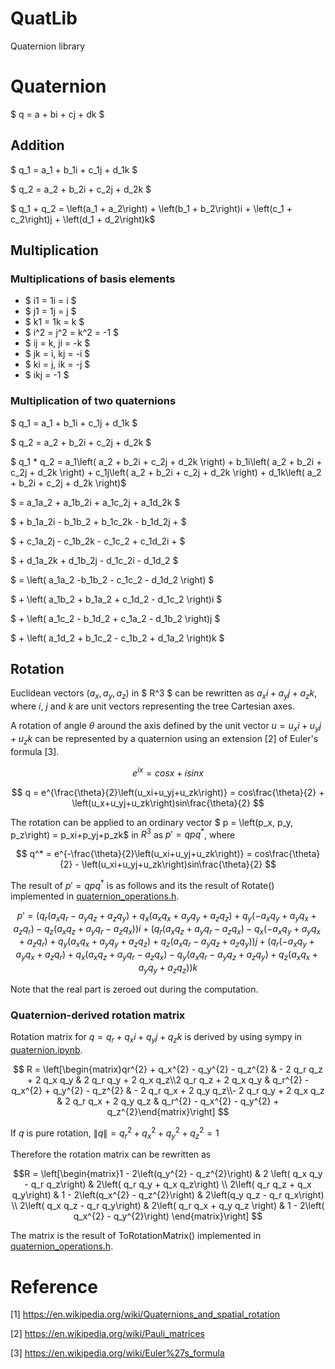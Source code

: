 # QuatLib
Quaternion library

# Quaternion
$ q = a + bi + cj + dk $

## Addition

$ q_1 = a_1 + b_1i + c_1j + d_1k $

$ q_2 = a_2 + b_2i + c_2j + d_2k $

$ q_1 + q_2 = \left(a_1 + a_2\right) + \left(b_1 + b_2\right)i + \left(c_1 + c_2\right)j + \left(d_1 + d_2\right)k$

## Multiplication

### Multiplications of basis elements
* $ i1 = 1i = i $
* $ j1 = 1j = j $
* $ k1 = 1k = k $
* $ i^2 = j^2 = k^2 = -1 $
* $ ij = k, ji = -k $
* $ jk = i, kj = -i $
* $ ki = j, ik = -j $
* $ ikj = -1 $

### Multiplication of two quaternions
$ q_1 = a_1 + b_1i + c_1j + d_1k $

$ q_2 = a_2 + b_2i + c_2j + d_2k $

$ q_1 * q_2 = a_1\left( a_2 + b_2i + c_2j + d_2k \right) + b_1i\left( a_2 + b_2i + c_2j + d_2k \right) + c_1j\left( a_2 + b_2i + c_2j + d_2k \right) + d_1k\left( a_2 + b_2i + c_2j + d_2k \right)$

$ = a_1a_2 + a_1b_2i + a_1c_2j + a_1d_2k $

$ + b_1a_2i - b_1b_2 + b_1c_2k - b_1d_2j  + $

$ + c_1a_2j - c_1b_2k - c_1c_2 + c_1d_2i  + $

$ + d_1a_2k + d_1b_2j - d_1c_2i - d_1d_2 $

$ = \left( a_1a_2 -b_1b_2 - c_1c_2 - d_1d_2 \right) $

$ + \left( a_1b_2 + b_1a_2 + c_1d_2 - d_1c_2 \right)i $

$ + \left( a_1c_2 - b_1d_2 + c_1a_2 - d_1b_2 \right)j $

$ + \left( a_1d_2 + b_1c_2 - c_1b_2 + d_1a_2 \right)k $


## Rotation

Euclidean vectors $\left(a_x, a_y, a_z\right)$ in $ R^3 $ can be rewritten as $a_xi+a_yj+a_zk$, where $i$, $j$ and $k$ are unit vectors representing the tree Cartesian axes.

A rotation of angle $\theta$ around the axis defined by the unit vector $u = u_xi+u_yj+u_zk$ can be represented by a quaternion using an extension [2] of Euler's formula [3].

$$ e^{ix} = cos x + i sin x $$

$$ q = e^{\frac{\theta}{2}\left(u_xi+u_yj+u_zk\right)} = cos\frac{\theta}{2} + \left(u_x+u_yj+u_zk\right)sin\frac{\theta}{2} $$


The rotation can be applied to an ordinary vector $ p = \left(p_x, p_y, p_z\right) = p_xi+p_yj+p_zk$ in $R^3$ as $p' = qpq^*$, where

$$ q^* = e^{-\frac{\theta}{2}\left(u_xi+u_yj+u_zk\right)} = cos\frac{\theta}{2} - \left(u_xi+u_yj+u_zk\right)sin\frac{\theta}{2} $$

The result of $p' = qpq^*$ is as follows and its the result of Rotate() implemented in [quaternion_operations.h](quaternion_operations.h).

$$ p' = \left(q_{r} \left(a_{x} q_{r} - a_{y} q_{z} + a_{z} q_{y}\right) + q_{x} \left(a_{x} q_{x} + a_{y} q_{y} + a_{z} q_{z}\right) + q_{y} \left(- a_{x} q_{y} + a_{y} q_{x} + a_{z} q_{r}\right) - q_{z} \left(a_{x} q_{z} + a_{y} q_{r} - a_{z} q_{x}\right)\right) i + \left(q_{r} \left(a_{x} q_{z} + a_{y} q_{r} - a_{z} q_{x}\right) - q_{x} \left(- a_{x} q_{y} + a_{y} q_{x} + a_{z} q_{r}\right) + q_{y} \left(a_{x} q_{x} + a_{y} q_{y} + a_{z} q_{z}\right) + q_{z} \left(a_{x} q_{r} - a_{y} q_{z} + a_{z} q_{y}\right)\right) j + \left(q_{r} \left(- a_{x} q_{y} + a_{y} q_{x} + a_{z} q_{r}\right) + q_{x} \left(a_{x} q_{z} + a_{y} q_{r} - a_{z} q_{x}\right) - q_{y} \left(a_{x} q_{r} - a_{y} q_{z} + a_{z} q_{y}\right) + q_{z} \left(a_{x} q_{x} + a_{y} q_{y} + a_{z} q_{z}\right)\right) k $$

Note that the real part is zeroed out during the computation.

### Quaternion-derived rotation matrix
Rotation matrix for $q = q_r + q_xi + q_yj + q_zk$ is derived by using sympy in [quaternion.ipynb](quaternion.ipynb).

$$ R = \left[\begin{matrix}qr^{2} + q_x^{2} - q_y^{2} - q_z^{2} & - 2 q_r q_z + 2 q_x q_y & 2 q_r q_y + 2 q_x q_z\\2 q_r q_z + 2 q_x q_y & q_r^{2} - q_x^{2} + q_y^{2} - q_z^{2} & - 2 q_r q_x + 2 q_y q_z\\- 2 q_r q_y + 2 q_x q_z & 2 q_r q_x + 2 q_y q_z & q_r^{2} - q_x^{2} - q_y^{2} + q_z^{2}\end{matrix}\right] $$


If $q$ is pure rotation, $\lVert q\rVert = q_r^2 + q_x^2+q_y^2 + q_z^2 = 1$

Therefore the rotation matrix can be rewritten as 

$$R = \left[\begin{matrix}1 - 2\left(q_y^{2} - q_z^{2}\right) & 2 \left( q_x q_y - q_r q_z\right) & 2\left( q_r q_y + q_x q_z\right) \\ 2\left( q_r q_z + q_x q_y\right) & 1 - 2\left(q_x^{2} - q_z^{2}\right) & 2\left(q_y q_z - q_r q_x\right) \\ 2\left( q_x q_z - q_r q_y\right) & 2\left( q_r q_x + q_y q_z \right) & 1 - 2\left( q_x^{2} - q_y^{2}\right) \end{matrix}\right] $$

The matrix is the result of ToRotationMatrix() implemented in [quaternion_operations.h](quaternion_operations.h).




# Reference

[1] https://en.wikipedia.org/wiki/Quaternions_and_spatial_rotation

[2] https://en.wikipedia.org/wiki/Pauli_matrices

[3] https://en.wikipedia.org/wiki/Euler%27s_formula


